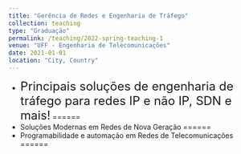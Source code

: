 ```yaml
---
title: "Gerência de Redes e Engenharia de Tráfego"
collection: teaching
type: "Graduação"
permalink: /teaching/2022-spring-teaching-1
venue: "UFF - Engenharia de Telecomunicações"
date: 2021-01-01
location: "City, Country"
---
```

- <font size="5">  Principais soluções de engenharia de tráfego para redes IP e não IP, SDN e mais!</font>
======
- Soluções Modernas em Redes de Nova Geração
======
- Programabilidade e automação em Redes de Telecomunicações
======

